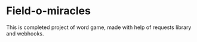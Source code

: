 # Field-o-miracles
This is completed project of word game, made with help of requests library and webhooks.
